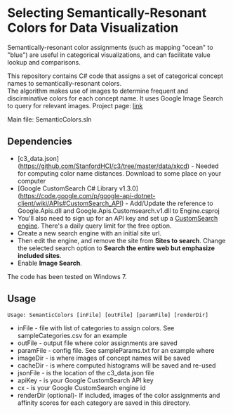 # Selecting Semantically-Resonant Colors for Data Visualization

Semantically-resonant color assignments (such as mapping "ocean" to "blue") are useful in categorical visualizations, and can facilitate value lookup and comparisons. 

This repository contains C# code that assigns a set of categorical concept names to semantically-resonant colors.  
The algorithm makes use of images to determine frequent and discirminative colors for each concept name. It uses Google Image Search to query for relevant images. Project page: [link](http://vis.stanford.edu/papers/semantically-resonant-colors)

Main file: SemanticColors.sln

## Dependencies

* [c3_data.json] (https://github.com/StanfordHCI/c3/tree/master/data/xkcd) - Needed for computing color name distances. Download to some place on your computer
* [Google CustomSearch C# Library v1.3.0] (https://code.google.com/p/google-api-dotnet-client/wiki/APIs#CustomSearch_API) - Add/Update the reference to Google.Apis.dll and Google.Apis.Customsearch.v1.dll to Engine.csproj
* You'll also need to sign up for an API key and set up a [CustomSearch engine](http://www.google.com/cse/all). There's a daily query limit for the free option.
 * Create a new search engine with an initial site url. 
 * Then edit the engine, and remove the site from **Sites to search**. Change the selected search option to **Search the entire web but emphasize included sites**. 
 * Enable **Image Search**. 

The code has been tested on Windows 7.

## Usage

    Usage: SemanticColors [inFile] [outFile] [paramFile] [renderDir]
    
* inFile - file with list of categories to assign colors. See sampleCategories.csv for an example
* outFile - output file where color assignments are saved 
* paramFile - config file. See sampleParams.txt for an example where
 * imageDir - is where images of concept names will be saved
 * cacheDir - is where computed histograms will be saved and re-used
 * jsonFile - is the location of the c3_data.json file
 * apiKey - is your Google CustomSearch API key
 * cx - is your Google CustomSearch engine id
* renderDir (optional)- If included, images of the color assignments and affinity scores for each category are saved in this directory.
 
 
